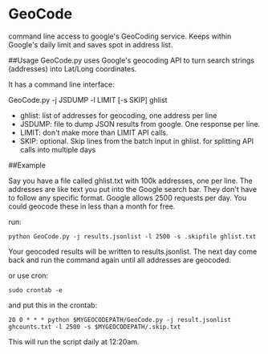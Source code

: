 GeoCode
=======

command line access to google's GeoCoding service. Keeps within Google's daily limit and saves spot in address list.

##Usage
GeoCode.py uses Google's geocoding API to turn search strings (addresses) into Lat/Long coordinates.

It has a command line interface:

GeoCode.py -j JSDUMP -l LIMIT [-s SKIP] ghlist
- ghlist: list of addresses for geocoding, one address per line
- JSDUMP: file to dump JSON results from google. One response per line.
- LIMIT: don't make more than LIMIT API calls.
- SKIP: optional. Skip lines from the batch input in ghlist. for splitting API calls into multiple days

##Example

Say you have a file called ghlist.txt with 100k addresses, one per line. The addresses are like text you put into the Google search bar. They don't have to follow any specific format. Google allows 2500 requests per day. You could geocode these in less than a month for free.

run:


    python GeoCode.py -j results.jsonlist -l 2500 -s .skipfile ghlist.txt

Your geocoded results will be written to results.jsonlist. The next day come back and run the command again until all addresses are geocoded.

or use cron:


    sudo crontab -e

and put this in the crontab:


    20 0 * * * python $MYGEOCODEPATH/GeoCode.py -j result.jsonlist ghcounts.txt -l 2500 -s $MYGEOCODEPATH/.skip.txt

This will run the script daily at 12:20am.


